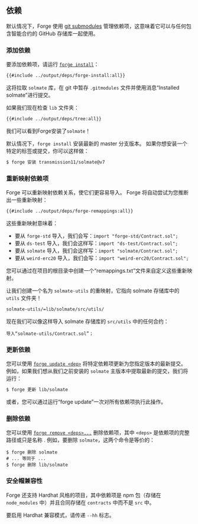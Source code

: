 ## 依赖

默认情况下，Forge 使用 [git submodules](https://git-scm.com/book/en/v2/Git-Tools-Submodules) 管理依赖项，这意味着它可以与任何包含智能合约的 GitHub 存储库一起使用。

### 添加依赖

要添加依赖项，请运行 [`forge install`](../reference/forge/forge-install.md)：

```sh
{{#include ../output/deps/forge-install:all}}
```

这将拉取 `solmate` 库，在 git 中暂存 `.gitmodules` 文件并使用消息“Installed solmate”进行提交。

如果我们现在检查 `lib` 文件夹：

```sh
{{#include ../output/deps/tree:all}}
```

我们可以看到Forge安装了`solmate`！

默认情况下，`forge install` 安装最新的 master 分支版本。 如果你想安装一个特定的标签或提交，你可以这样做：

```sh
$ forge 安装 transmission11/solmate@v7
```

### 重新映射依赖项

Forge 可以重新映射依赖关系，使它们更容易导入。 Forge 将自动尝试为您推断出一些重新映射：

```sh
{{#include ../output/deps/forge-remappings:all}}
```

这些重新映射意味着：

- 要从 `forge-std` 导入，我们会写：`import "forge-std/Contract.sol";`
- 要从 `ds-test` 导入，我们会这样写：`import "ds-test/Contract.sol";`
- 要从 `solmate` 导入，我们会这样写：`import "solmate/Contract.sol";`
- 要从 `weird-erc20` 导入，我们会写：`import "weird-erc20/Contract.sol";`

您可以通过在项目的根目录中创建一个“remappings.txt”文件来自定义这些重新映射。

让我们创建一个名为 `solmate-utils` 的重映射，它指向 solmate 存储库中的 `utils` 文件夹！

```sh
solmate-utils/=lib/solmate/src/utils/
```

现在我们可以像这样导入 solmate 存储库的 `src/utils` 中的任何合约：

```solidity
导入“solmate-utils/Contract.sol”；
```

### 更新依赖

您可以使用 [`forge update <dep>`](../reference/forge/forge-update.md) 将特定依赖项更新为您指定版本的最新提交。 例如，如果我们想从我们之前安装的 `solmate` 主版本中提取最新的提交，我们将运行：

```sh
$ forge 更新 lib/solmate
```

或者，您可以通过运行“forge update”一次对所有依赖项执行此操作。

### 删除依赖

您可以使用 [`forge remove <deps>...`](../reference/forge/forge-remove.md) 删除依赖项，其中 `<deps>` 是依赖项的完整路径或只是名称 . 例如，要删除 `solmate`，这两个命令是等价的：

```ignore
$ forge 删除 solmate
# ... 等同于 ...
$ forge 删除 lib/solmate
```

### 安全帽兼容性

Forge 还支持 Hardhat 风格的项目，其中依赖项是 npm 包（存储在 `node_modules` 中）并且合同存储在 `contracts` 中而不是 `src` 中。

要启用 Hardhat 兼容模式，请传递 `--hh` 标志。